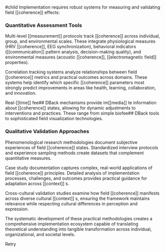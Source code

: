 #child 
Implementation requires robust systems for measuring and validating field [[coherence]] effects:

### Quantitative Assessment Tools

Multi-level [[measurement]]  protocols track [[coherence]] across individual, group, and environmental scales. These integrate physiological measures (HRV [[coherence]], EEG synchronization), behavioral indicators ([[communication]]  pattern analysis, decision-making quality), and environmental measures (acoustic [[coherence]], [[electromagnetic field]]  properties).

Correlation tracking systems analyze relationships between field [[coherence]] metrics and practical outcomes across domains. These systems help identify which specific [[coherence]] parameters most strongly predict improvements in areas like health, learning, collaboration, and innovation.

Real-[[time]]  fee## DBack mechanisms provide im[[media]] te information about [[coherence]] states, allowing for dynamic adjustments to interventions and practices. These range from simple biofee## DBack tools to sophisticated field visualization technologies.

### Qualitative Validation Approaches

Phenomenological research methodologies document subjective experiences of field [[coherence]] states. Standardized interview protocols and experience sampling methods create datasets that complement quantitative measures.

Case study documentation captures complex, real-world applications of field [[coherence]] principles. Detailed analysis of implementation processes, challenges, and outcomes provides practical guidance for adaptation across [[context]] s.

Cross-cultural validation studies examine how field [[coherence]] manifests across diverse cultural [[context]] s, ensuring the framework maintains relevance while respecting cultural differences in perception and expression.

The systematic development of these practical methodologies creates a comprehensive implementation ecosystem capable of translating theoretical understanding into tangible transformation across individual, organizational, and societal levels.

Retry